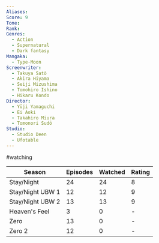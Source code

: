 ```yaml
---
Aliases:
Score: 9
Tone: 
Rank:
Genres:
  - Action
  - Supernatural
  - Dark fantasy
Mangaka:
  - Type-Moon
Screenwriter:
  - Takuya Satō
  - Akira Hiyama
  - Seiji Mizushima
  - Tomohiro Ishino
  - Hikaru Kondo
Director:
  - Yūji Yamaguchi
  - Ei Aoki
  - Takahiro Miura
  - Tomonori Sudō
Studio:
  - Studio Deen
  - Ufotable
---
```

#watching 

| Season           | Episodes | Watched | Rating |
| ---------------- | -------- | ------- | ------ |
| Stay/Night       | 24       | 24      | 8      |
| Stay/Night UBW 1 | 12       | 12      | 9      |
| Stay/Night UBW 2 | 13       | 13      | 9      |
|Heaven's Feel|3|0|-
| Zero             | 13       | 0       | -      |
| Zero 2           | 12       | 0       | -      |
